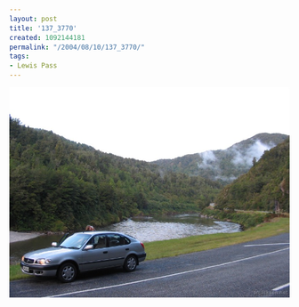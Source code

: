 ```yaml
---
layout: post
title: '137_3770'
created: 1092144181
permalink: "/2004/08/10/137_3770/"
tags:
- Lewis Pass
---
```


<img src="/image/images/137_3770-1282.jpg"/>

